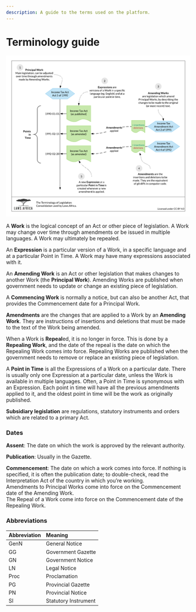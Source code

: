 ```yaml
---
description: A guide to the terms used on the platform.
---
```


# Terminology guide

![The terminology of Laws.Africa.](.gitbook/assets/laws.africa-terminology.png)

A **Work** is the logical concept of an Act or other piece of legislation. A Work may change over time through amendments or be issued in multiple languages. A Work may ultimately be repealed.

An **Expression** is a particular version of a Work, in a specific language and at a particular Point in Time. A Work may have many expressions associated with it.

An **Amending Work** is an Act or other legislation that makes changes to another Work \(the **Principal Work**\). Amending Works are published when government needs to update or change an existing piece of legislation.

A **Commencing Work** is normally a notice, but can also be another Act, that provides the Commencement date for a Principal Work.

**Amendments** are the changes that are applied to a Work by an **Amending Work**. They are instructions of insertions and deletions that must be made to the text of the Work being amended.

When a Work is **Repeal**ed, it is no longer in force. This is done by a **Repealing Work**, and the date of the repeal is the date on which the Repealing Work comes into force. Repealing Works are published when the government needs to remove or replace an existing piece of legislation.

A **Point in Time** is all the Expressions of a Work on a particular date. There is usually only one Expression at a particular date, unless the Work is available in multiple languages. Often, a Point in Time is synonymous with an Expression. Each point in time will have all the previous amendments applied to it, and the oldest point in time will be the work as originally published.

**Subsidiary legislation** are regulations, statutory instruments and orders which are related to a primary Act.

### Dates

**Assent**: The date on which the work is approved by the relevant authority.

**Publication**: Usually in the Gazette.

**Commencement**: The date on which a work comes into force. If nothing is specified, it is often the publication date; to double-check, read the Interpretation Act of the country in which you’re working.   
Amendments to Principal Works come into force on the Commencement date of the Amending Work.   
The Repeal of a Work come into force on the Commencement date of the Repealing Work.

### Abbreviations

| Abbreviation | Meaning |
| :--- | :--- |
| GenN | General Notice |
| GG | Government Gazette |
| GN | Government Notice |
| LN | Legal Notice |
| Proc | Proclamation |
| PG | Provincial Gazette |
| PN | Provincial Notice |
| SI | Statutory Instrument |


